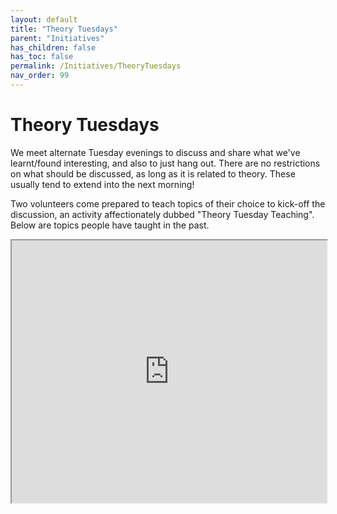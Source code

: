 ```yaml
---
layout: default
title: "Theory Tuesdays"
parent: "Initiatives"
has_children: false
has_toc: false
permalink: /Initiatives/TheoryTuesdays
nav_order: 99
---
```


Theory Tuesdays
=================

We meet alternate Tuesday evenings to discuss and share what we've learnt/found interesting, and also to just hang out. There are no restrictions on what should be discussed, as long as it is related to theory. These usually tend to extend into the next morning!

Two volunteers come prepared to teach topics of their choice to kick-off the discussion, an activity affectionately dubbed "Theory Tuesday Teaching". Below are topics people have taught in the past.

<iframe src="https://docs.google.com/spreadsheets/d/e/2PACX-1vSRdeuXB6y6GdUBmpQSAQq5HBD8UPZGJfnOH1vUM5Dky5pfOQRVA7HEUVUvH91f9TPb73oI6xeF5znt/pubhtml?gid=0&amp;single=true&amp;widget=true&amp;headers=false" style="width: 100%; height: 30em;"></iframe>
